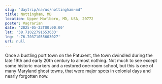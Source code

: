 ```yaml
---
slug: "daytrip/na/us/nottingham-md"
title: Nottingham, MD
location: Upper Marlboro, MD, USA, 20772
poster: Vagrarian
date: '2025-05-23T00:00:00'
lat: '38.71022791653633'
lng: '-76.70371055603027'
url: null
---
```


Once a bustling port town on the Patuxent, the town dwindled during the late 19th and early 20th century to almost nothing. Not much to see except some historic markers and a restored one-room school, but this is one of many Maryland ghost towns, that were major spots in colonial days and nearly forgotten now.
